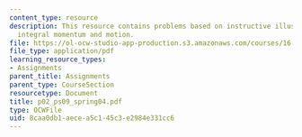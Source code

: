 ```yaml
---
content_type: resource
description: This resource contains problems based on instructive illustration of
  integral momentum and motion.
file: https://ol-ocw-studio-app-production.s3.amazonaws.com/courses/16-01-unified-engineering-i-ii-iii-iv-fall-2005-spring-2006/8caa0db1aecea5c145c3e2984e331cc6_p02_ps09_spring04.pdf
file_type: application/pdf
learning_resource_types:
- Assignments
parent_title: Assignments
parent_type: CourseSection
resourcetype: Document
title: p02_ps09_spring04.pdf
type: OCWFile
uid: 8caa0db1-aece-a5c1-45c3-e2984e331cc6
---
```

